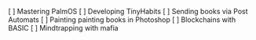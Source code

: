 [ ] Mastering PalmOS
[ ] Developing TinyHabits
[ ] Sending books via Post Automats
[ ] Painting painting books in Photoshop
[ ] Blockchains with BASIC
[ ] Mindtrapping with mafia
